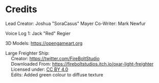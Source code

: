 Credits
===
Lead Creator: Joshua "SoraCasus" Mayer
Co-Writer: Mark Newfur

Voice Log 1: Jack "Red" Regier

3D Models:  https://opengameart.org<Br>

Large Freighter Ship: <Br>
&emsp; Creator: https://twitter.com/FireBoltStudio <Br>
&emsp; Downloaded From: https://fireboltstudios.itch.io/oxar-light-freighter <Br>
&emsp; Licensed under: [CC BY 4.0](https://creativecommons.org/licenses/by/4.0/) <Br>
&emsp; Edits: Added green colour to diffuse texture

